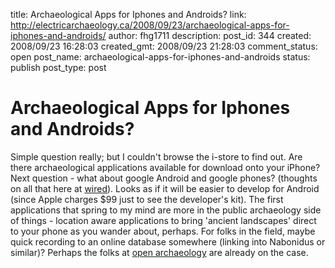 title: Archaeological Apps for Iphones and Androids?
link: http://electricarchaeology.ca/2008/09/23/archaeological-apps-for-iphones-and-androids/
author: fhg1711
description: 
post_id: 344
created: 2008/09/23 16:28:03
created_gmt: 2008/09/23 21:28:03
comment_status: open
post_name: archaeological-apps-for-iphones-and-androids
status: publish
post_type: post

# Archaeological Apps for Iphones and Androids?

Simple question really; but I couldn't browse the i-store to find out. Are there archaeological applications available for download onto your iPhone? Next question - what about google Android and google phones? (thoughts on all that here at [wired](http://blog.wired.com/gadgets/2008/09/what-google-mus.html)). Looks as if it will be easier to develop for Android (since Apple charges $99 just to see the developer's kit). The first applications that spring to my mind are more in the public archaeology side of things - location aware applications to bring 'ancient landscapes' direct to your phone as you wander about, perhaps. For folks in the field, maybe quick recording to an online database somewhere (linking into Nabonidus or similar)? Perhaps the folks at [open archaeology](http://openarchaeology.net/) are already on the case.